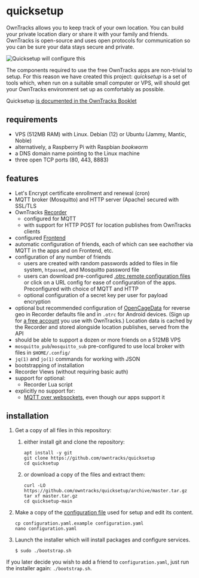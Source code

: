 # quicksetup

OwnTracks allows you to keep track of your own location. You can build your private location diary or share it with your family and friends. OwnTracks is open-source and uses open protocols for communication so you can be sure your data stays secure and private.

![Quicksetup will configure this](files/assets/owntracks-quicksetup-arch.png)

The components required to use the free OwnTracks apps are non-trivial to setup. For this reason we have created this project: _quicksetup_ is a set of tools which, when run on a suitable small computer or VPS, will should get your OwnTracks environment set up as comfortably as possible.

Quicksetup [is documented in the OwnTracks Booklet](https://owntracks.org/booklet/guide/quicksetup/)

## requirements

- VPS (512MB RAM) with Linux. Debian (12) or Ubuntu (Jammy, Mantic, Noble)
- alternatively, a Raspberry Pi with Raspbian _bookworm_
- a DNS domain name pointing to the Linux machine
- three open TCP ports (80, 443, 8883)

## features

- Let's Encrypt certificate enrollment and renewal (cron)
- MQTT broker (Mosquitto) and HTTP server (Apache) secured with SSL/TLS
- OwnTracks [Recorder](https://github.com/owntracks/recorder)
  - configured for MQTT
  - with support for HTTP POST for location publishes from OwnTracks clients
- configured [Frontend](https://github.com/owntracks/frontend)
- automatic configuration of friends, each of which can see eachother via MQTT in the apps and on Frontend, etc.
- configuration of any number of friends
  - users are created with random passwords added to files in file system, `htpasswd`, and Mosquitto password file
  - users can download pre-configured [.otrc remote configuration files](https://owntracks.org/booklet/features/remoteconfig/) or click on a URL config for ease of configuration of the apps. Preconfigured with choice of MQTT and HTTP
  - optional configuration of a secret key per user for payload encryption
- optional but recommended configuration of [OpenCageData](https://opencagedata.com/) for reverse geo in Recorder defaults file and in `.otrc` for Android devices. (Sign up for [a free account](https://opencagedata.com/users/sign_up) you use with OwnTracks.) Location data is cached by the Recorder and stored alongside location publishes, served from the API
- should be able to support a dozen or more friends on a 512MB VPS
- `mosquitto_pub`/`mosquitto_sub` pre-configured to use local broker with files in `$HOME/.config/`
- `jq(1)` and `jo(1)` commands for working with JSON
- bootstrapping of installation
- Recorder Views (without requiring basic auth)
- support for optional:
   - Recorder Lua script
- explicitly no support for:
   - [MQTT over websockets](https://github.com/owntracks/quicksetup/issues/3), even though our apps support it

## installation

1. Get a copy of all files in this repository:
   1. either install git and clone the repository:
      ```console
      apt install -y git
      git clone https://github.com/owntracks/quicksetup
      cd quicksetup
      ```
   2. or download a copy of the files and extract them:
      ```console
      curl -LO https://github.com/owntracks/quicksetup/archive/master.tar.gz
      tar xf master.tar.gz
      cd quicksetup-main
      ```

2. Make a copy of the [configuration file](configuration.yaml.example) used for setup and edit its content.
   ```console
   cp configuration.yaml.example configuration.yaml
   nano configuration.yaml
   ```

3. Launch the installer which will install packages and configure services.
   ```console
   $ sudo ./bootstrap.sh
   ```

If you later decide you wish to add a friend to `configuration.yaml`, just run the installer again: `./bootstrap.sh`.

